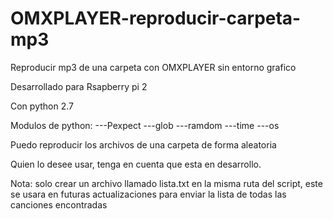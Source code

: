 # OMXPLAYER-reproducir-carpeta-mp3

Reproducir mp3 de una carpeta con OMXPLAYER sin entorno grafico

Desarrollado para Rsapberry pi 2

Con python 2.7

Modulos de python:
---Pexpect
---glob
---ramdom
---time
---os



Puedo reproducir los archivos de una carpeta de forma aleatoria

Quien lo desee usar, tenga en cuenta que esta en desarrollo.

Nota: solo crear un archivo llamado lista.txt en la misma ruta del script, este se usara en futuras actualizaciones para enviar la lista de todas las canciones encontradas
